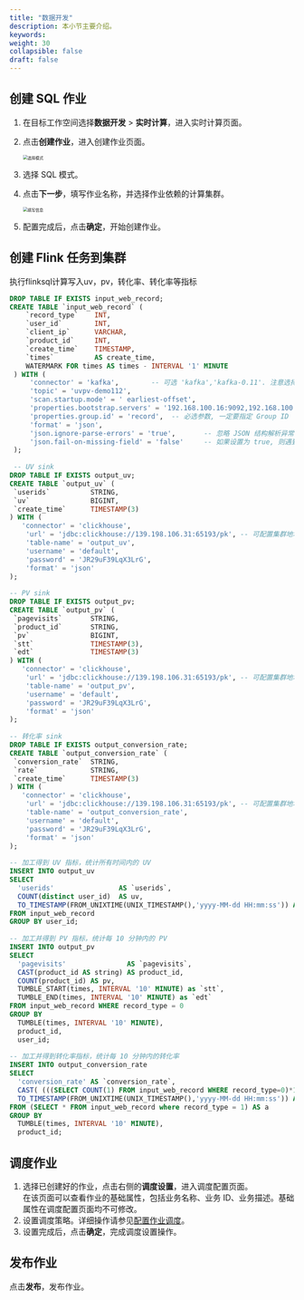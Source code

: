 ```yaml
---
title: "数据开发"
description: 本小节主要介绍。 
keywords: 
weight: 30
collapsible: false
draft: false
---
```


## 创建 SQL 作业

1. 在目标工作空间选择**数据开发** > **实时计算**，进入实时计算页面。
2. 点击**创建作业**，进入创建作业页面。
   
   <img src="/bigdata/databench/_images/choose_model_sql.png" alt="选择模式" style="zoom:50%;" />

3. 选择 SQL 模式。
4. 点击**下一步**，填写作业名称，并选择作业依赖的计算集群。
   
   <img src="/bigdata/databench/_images/job_basic.png" alt="填写信息" style="zoom:50%;" />

5. 配置完成后，点击**确定**，开始创建作业。

## 创建 Flink 任务到集群

执行flinksql计算写入uv，pv，转化率、转化率等指标

```sql
DROP TABLE IF EXISTS input_web_record;
CREATE TABLE `input_web_record` (
    `record_type`    INT,
    `user_id`        INT,
    `client_ip`      VARCHAR,
    `product_id`     INT,
    `create_time`    TIMESTAMP,
    `times`          AS create_time,
    WATERMARK FOR times AS times - INTERVAL '1' MINUTE
 ) WITH (
     'connector' = 'kafka',        -- 可选 'kafka','kafka-0.11'. 注意选择对应的内置  Connector
     'topic' = 'uvpv-demo112',
     'scan.startup.mode' = ' earliest-offset',
     'properties.bootstrap.servers' = '192.168.100.16:9092,192.168.100.17:9092,192.168.100.18:9092',
     'properties.group.id' = 'record',  -- 必选参数, 一定要指定 Group ID
     'format' = 'json',
     'json.ignore-parse-errors' = 'true',       -- 忽略 JSON 结构解析异常
     'json.fail-on-missing-field' = 'false'     -- 如果设置为 true, 则遇到缺失字段会报错 设置为 false 则缺失字段设置为 null
 );
   
 -- UV sink
DROP TABLE IF EXISTS output_uv;
CREATE TABLE `output_uv` (
 `userids`          STRING,
 `uv`               BIGINT,
 `create_time`      TIMESTAMP(3)
) WITH (
   'connector' = 'clickhouse',
    'url' = 'jdbc:clickhouse://139.198.106.31:65193/pk', -- 可配置集群地址，写入时随机选择连接写入，不会一直使用一个连接写入
    'table-name' = 'output_uv',
    'username' = 'default',
    'password' = 'JR29uF39LqX3LrG',
    'format' = 'json'
);
  
-- PV sink
DROP TABLE IF EXISTS output_pv;
CREATE TABLE `output_pv` (
 `pagevisits`       STRING,
 `product_id`       STRING,
 `pv`               BIGINT,
 `stt`              TIMESTAMP(3),
 `edt`              TIMESTAMP(3)
) WITH (
   'connector' = 'clickhouse',
    'url' = 'jdbc:clickhouse://139.198.106.31:65193/pk', -- 可配置集群地址，写入时随机选择连接写入，不会一直使用一个连接写入
    'table-name' = 'output_pv',
    'username' = 'default',
    'password' = 'JR29uF39LqX3LrG',
    'format' = 'json'
);
  
-- 转化率 sink
DROP TABLE IF EXISTS output_conversion_rate;
CREATE TABLE `output_conversion_rate` (
 `conversion_rate`  STRING,
 `rate`             STRING,
 `create_time`      TIMESTAMP(3)
) WITH (
   'connector' = 'clickhouse',
    'url' = 'jdbc:clickhouse://139.198.106.31:65193/pk', -- 可配置集群地址，写入时随机选择连接写入，不会一直使用一个连接写入
    'table-name' = 'output_conversion_rate',
    'username' = 'default',
    'password' = 'JR29uF39LqX3LrG',
    'format' = 'json'
);
  
-- 加工得到 UV 指标，统计所有时间内的 UV
INSERT INTO output_uv
SELECT
  'userids'                AS `userids`,
  COUNT(distinct user_id)  AS uv,
  TO_TIMESTAMP(FROM_UNIXTIME(UNIX_TIMESTAMP(),'yyyy-MM-dd HH:mm:ss')) AS create_time
FROM input_web_record
GROUP BY user_id;
  
-- 加工并得到 PV 指标，统计每 10 分钟内的 PV
INSERT INTO output_pv
SELECT
  'pagevisits'               AS `pagevisits`,
  CAST(product_id AS string) AS product_id,
  COUNT(product_id) AS pv,
  TUMBLE_START(times, INTERVAL '10' MINUTE) as `stt`,
  TUMBLE_END(times, INTERVAL '10' MINUTE) as `edt`
FROM input_web_record WHERE record_type = 0
GROUP BY
  TUMBLE(times, INTERVAL '10' MINUTE),
  product_id,
  user_id;
  
-- 加工并得到转化率指标，统计每 10 分钟内的转化率
INSERT INTO output_conversion_rate
SELECT
  'conversion_rate' AS `conversion_rate`,
  CAST( (((SELECT COUNT(1) FROM input_web_record WHERE record_type=0)*1.0)/SUM(a.product_id)) as string),
  TO_TIMESTAMP(FROM_UNIXTIME(UNIX_TIMESTAMP(),'yyyy-MM-dd HH:mm:ss')) AS create_time
FROM (SELECT * FROM input_web_record where record_type = 1) AS a
GROUP BY
  TUMBLE(times, INTERVAL '10' MINUTE),
  product_id;
```

## 调度作业

1. 选择已创建好的作业，点击右侧的**调度设置**，进入调度配置页面。    
   在该页面可以查看作业的基础属性，包括业务名称、业务 ID、业务描述。基础属性在调度配置页面均不可修改。
2. 设置调度策略。详细操作请参见[配置作业调度](../../../manual/data_development/job/scheduling_job)。
3. 设置完成后，点击**确定**，完成调度设置操作。


## 发布作业

点击**发布**，发布作业。


